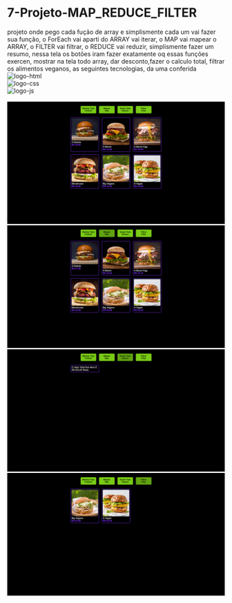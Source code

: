 # 7-Projeto-MAP_REDUCE_FILTER

projeto onde pego cada fução de array e simplismente cada um vai fazer sua função,
o ForEach vai aparti do ARRAY vai iterar, o MAP vai mapear o ARRAY, o FILTER vai filtrar, o REDUCE vai reduzir, simplismente fazer um resumo, 
nessa tela os botões iram fazer exatamente oq essas funções exercen, mostrar na tela todo array, dar desconto,fazer o calculo total, filtrar os alimentos veganos,
as seguintes tecnologias, da uma conferida 
<br>
<img src="https://img.shields.io/badge/HTML5-E34F26?style=for-the-badge&logo=html5&logoColor=white" alt="logo-html">
<br>
<img src="https://img.shields.io/badge/CSS3-1572B6?style=for-the-badge&logo=css3&logoColor=white" alt="logo-css">
<br>
<img src="https://img.shields.io/badge/JavaScript-323330?style=for-the-badge&logo=javascript&logoColor=F7DF1E" alt="logo-js">
<br>
<br>
<img src="./img/Captura de Tela (26).png">
<br>
<img src="./img/Captura de Tela (27).png">
<br>
<img src="./img/Captura de Tela (28).png">
<br>
<img src="./img/Captura de Tela (29).png">
